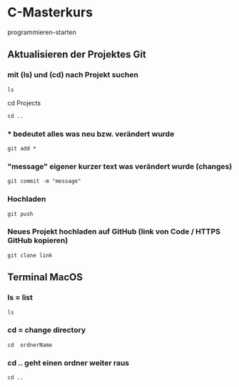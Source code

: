 # C-Masterkurs
programmieren-starten


## Aktualisieren der Projektes Git
### mit (ls) und (cd) nach Projekt suchen
```
ls 
```
cd Projects
```
cd ..
```
### * bedeutet alles was neu bzw. verändert wurde 
```
git add *                         
```
### "message" eigener kurzer text was verändert wurde (changes)
```
git commit -m "message"           
```
### Hochladen
```
git push                           
```
### Neues Projekt hochladen auf GitHub (link von Code / HTTPS GitHub kopieren)
```
git clone link
```


## Terminal MacOS
### ls = list
```
ls                                 
```
### cd = change directory
```
cd  ordnerName                     
```
### cd .. geht einen ordner weiter raus
```
cd ..
